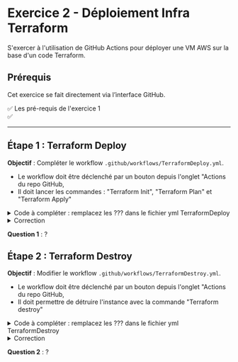 # Exercice 2 - Déploiement Infra Terraform
S'exercer à l'utilisation de GitHub Actions pour déployer une VM AWS sur la base d'un code Terraform. 

## Prérequis
Cet exercice se fait directement via l’interface GitHub.

✅ Les pré-requis de l'exercice 1  
✅   

---

## Étape 1 : Terraform Deploy
**Objectif** : Compléter le workflow `.github/workflows/TerraformDeploy.yml`. 
- Le workflow doit être déclenché par un bouton depuis l'onglet "Actions du repo GitHub,
- Il doit lancer les commandes : "Terraform Init", "Terraform Plan" et "Terraform Apply"

<details>
<summary>Code à compléter : remplacez les ??? dans le fichier yml TerraformDeploy</summary>

```yaml
name: Deploy with Terraform

on:
  workflow_dispatch: 

jobs:
  Terraform_deploy:
    runs-on: ubuntu-latest

    env:
      TF_INPUT: false
      AWS_ACCESS_KEY_ID: ${{ secrets.AWS_ACCESS_KEY_ID }}
      AWS_SECRET_ACCESS_KEY: ${{ secrets.AWS_SECRET_ACCESS_KEY }}

    steps:
      - name: Checkout code
        uses: actions/checkout@v4

      - name: Setup Terraform
        uses: hashicorp/setup-terraform@v3
        with:
          terraform_version: 1.6.6

      - ???
        working-directory: ./terraform-aws-instance

      - ???
        working-directory: ./terraform-aws-instance

      - ???
        working-directory: ./terraform-aws-instance
```
</details>

<details>
<summary>Correction</summary>

```yaml
name: Deploy with Terraform

on:
  workflow_dispatch:     # Permet le déclenchement manuel dans GitHub

jobs:
  Terraform_deploy :
    runs-on: ubuntu-latest

    env:
      TF_INPUT: false
      AWS_ACCESS_KEY_ID: ${{ secrets.AWS_ACCESS_KEY_ID }}
      AWS_SECRET_ACCESS_KEY: ${{ secrets.AWS_SECRET_ACCESS_KEY }}

    steps:
      # Clone le dépôt sur le runner Ubuntu de Github Actions pour accéder aux fichiers Terraform
      - name: Checkout code
        uses: actions/checkout@v4

      # Installe Terraform sur le runner Ubuntu de Github Actions
      - name: Setup Terraform
        uses: hashicorp/setup-terraform@v3
        with:
          terraform_version: 1.6.6

      - name: Terraform Init
        run: terraform init
        working-directory: ./terraform-aws-instance

      - name: Terraform Plan
        run: terraform plan
        working-directory: ./terraform-aws-instance

      - name: Terraform Apply
        run: terraform apply -auto-approve
        working-directory: ./terraform-aws-instance
```
</details>

  
**Question 1** : ?

## Étape 2 : Terraform Destroy
**Objectif** : Modifier le workflow `.github/workflows/TerraformDestroy.yml`.
- Le workflow doit être déclenché par un bouton depuis l'onglet "Actions du repo GitHub,
- Il doit permettre de détruire l'instance avec la commande "Terraform destroy"

<details>
<summary>Code à compléter : remplacez les ??? dans le fichier yml TerraformDestroy</summary>

```yaml
name: Destroy Infra

on:
  workflow_dispatch:

jobs:
  Terraform_destroy :
    runs-on: ubuntu-latest

    env :
      AWS_ACCESS_KEY_ID: ${{ secrets.AWS_ACCESS_KEY_ID }}
      AWS_SECRET_ACCESS_KEY: ${{ secrets.AWS_SECRET_ACCESS_KEY }}

    steps:
      - name: Checkout code
        uses: actions/checkout@v4

      - name: Setup Terraform
        uses: hashicorp/setup-terraform@v3
        with:
          terraform_version: 1.6.6

      - name: Terraform Init
        run: terraform init
        working-directory: ./terraform-aws-instance

      - ???
        working-directory: ./terraform-aws-instance
```
</details>


<details>
<summary>Correction</summary>

```yaml
name: Destroy Infra

on:
  workflow_dispatch:

jobs:
  Terraform_destroy :
    runs-on: ubuntu-latest

    env :
      AWS_ACCESS_KEY_ID: ${{ secrets.AWS_ACCESS_KEY_ID }}
      AWS_SECRET_ACCESS_KEY: ${{ secrets.AWS_SECRET_ACCESS_KEY }}

    steps:
      - name: Checkout code
        uses: actions/checkout@v4

      - name: Setup Terraform
        uses: hashicorp/setup-terraform@v3
        with:
          terraform_version: 1.6.6

      - name: Terraform Init
        run: terraform init
        working-directory: ./terraform-aws-instance

      - name: Terraform Destroy
        run: terraform destroy -auto-approve
        working-directory: ./terraform-aws-instance
```
</details>

**Question 2** : ?
